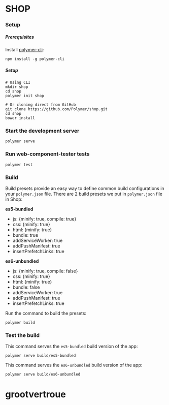 # SHOP

### Setup

##### Prerequisites

Install [polymer-cli](https://github.com/Polymer/polymer-cli):

    npm install -g polymer-cli


##### Setup
    # Using CLI
    mkdir shop
    cd shop
    polymer init shop

    # Or cloning direct from GitHub
    git clone https://github.com/Polymer/shop.git
    cd shop
    bower install

### Start the development server

    polymer serve

### Run web-component-tester tests

    polymer test

### Build

Build presets provide an easy way to define common build configurations in your `polymer.json` file. There are 2 build presets we put in `polymer.json` file in Shop:

**es5-bundled**

- js: {minify: true, compile: true}
- css: {minify: true}
- html: {minify: true}
- bundle: true
- addServiceWorker: true
- addPushManifest: true
- insertPrefetchLinks: true

**es6-unbundled**

- js: {minify: true, compile: false}
- css: {minify: true}
- html: {minify: true}
- bundle: false
- addServiceWorker: true
- addPushManifest: true
- insertPrefetchLinks: true

Run the command to build the presets:

    polymer build

### Test the build

This command serves the `es5-bundled` build version of the app:

    polymer serve build/es5-bundled

This command serves the `es6-unbundled` build version of the app:

    polymer serve build/es6-unbundled
# grootvertroue
